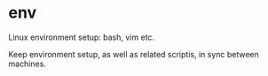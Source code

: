 # env
Linux environment setup: bash, vim etc.

Keep environment setup, as well as related scriptis, in sync between machines.
